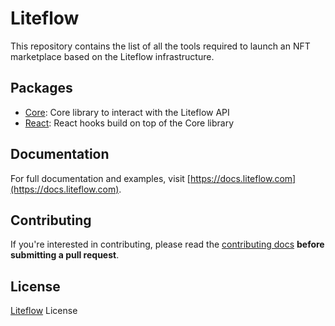 # Liteflow

This repository contains the list of all the tools required to launch an NFT marketplace based on the Liteflow infrastructure.

## Packages

- [Core](./packages/core/): Core library to interact with the Liteflow API
- [React](./packages/react/): React hooks build on top of the Core library

## Documentation

For full documentation and examples, visit [https://docs.liteflow.com](https://docs.liteflow.com).

## Contributing

If you're interested in contributing, please read the [contributing docs](/.github/CONTRIBUTING.md) **before submitting a pull request**.

## License

[Liteflow](/LICENSE) License
